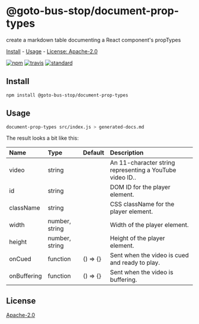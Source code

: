 # @goto-bus-stop/document-prop-types

create a markdown table documenting a React component's propTypes

[Install](#install) - [Usage](#usage) - [License: Apache-2.0](#license)

[![npm][npm-image]][npm-url]
[![travis][travis-image]][travis-url]
[![standard][standard-image]][standard-url]

[npm-image]: https://img.shields.io/npm/v/@goto-bus-stop%2Fdocument-prop-types.svg?style=flat-square
[npm-url]: https://www.npmjs.com/package/@goto-bus-stop%2Fdocument-prop-types
[travis-image]: https://img.shields.io/travis/goto-bus-stop/document-prop-types.svg?style=flat-square
[travis-url]: https://travis-ci.org/goto-bus-stop/document-prop-types
[standard-image]: https://img.shields.io/badge/code%20style-standard-brightgreen.svg?style=flat-square
[standard-url]: http://npm.im/standard

## Install

```
npm install @goto-bus-stop/document-prop-types
```

## Usage

```bash
document-prop-types src/index.js > generated-docs.md
```

The result looks a bit like this:

| Name | Type | Default | Description |
|:-----|:-----|:-----|:-----|
| video | string |  | An 11-character string representing a YouTube video ID.. |
| id | string |  | DOM ID for the player element. |
| className | string |  | CSS className for the player element. |
| width | number, string |  | Width of the player element. |
| height | number, string |  | Height of the player element. |
| onCued | function | () => {} | Sent when the video is cued and ready to play. |
| onBuffering | function | () => {} | Sent when the video is buffering. |

## License

[Apache-2.0](LICENSE.md)
